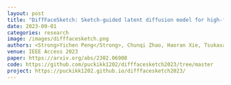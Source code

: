 ```yaml
---
layout: post
title: "DiffFaceSketch: Sketch-guided latent diffusion model for high-fidelity face image synthesis"
date: 2023-09-01
categories: research
image: /images/difffacesketch.png
authors: <Strong>Yichen Peng</Strong>, Chunqi Zhao, Haoran Xie, Tsukasa Fukusato, Kazunori Miyata
venue: IEEE Access 2023
paper: https://arxiv.org/abs/2302.06908
code: https://github.com/puckikk1202/difffacesketch2023/tree/master
project: https://puckikk1202.github.io/difffacesketch2023/
---
```




